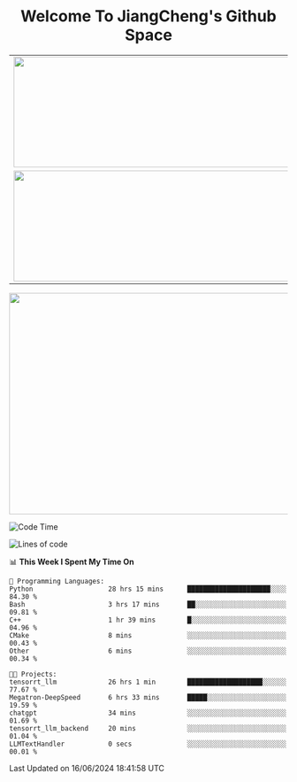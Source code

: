<h1 align="center">Welcome To JiangCheng's Github Space</h1>

<table align="center" frame="void" rules="none" >
  <tr>
    <td>
      <div align="center"> <img height="200px" width="500px"  src="https://github-readme-stats.vercel.app/api?username=thisjiang&hide_title=true&hide_border=true&layout=compact&show_icons=trueline_height=21&text_color=000&icon_color=000&bg_color=0,ea6161,ffc64d,fffc4d,52fa5a&theme=graywhite" /> </div>
    </td>
    <td>
      <div align="center"> <img height="200px" width="500px" src="https://github-readme-stats.vercel.app/api/top-langs/?username=thisjiang&hide_title=true&hide_border=true&layout=compact&langs_count=6&text_color=000&icon_color=fff&bg_color=0,52fa5a,4dfcff,c64dff&theme=graywhite" /> </div>
    </td>
  </tr>
  <tr>
    <td>
      <div align="center"> <img height="200px" width="500px" src="https://github-readme-streak-stats.herokuapp.com/?user=thisjiang&hide_title=true&hide_border=true&layout=compact&langs_count=6" /> </div>
    </td>
    <td>
      <div align="center"> 
      <a href="https://github.com/" target="_blank"><img style="margin: 10px" src="https://profilinator.rishav.dev/skills-assets/git-scm-icon.svg" alt="Git" height="50" /></a>  
      <a href="https://www.linux.org/" target="_blank"><img style="margin: 10px" src="https://profilinator.rishav.dev/skills-assets/linux-original.svg" alt="Linux" height="50" /></a>  
      <a href="https://www.gnu.org/software/bash/" target="_blank"><img style="margin: 10px" src="https://profilinator.rishav.dev/skills-assets/gnu_bash-icon.svg" alt="Bash" height="50" /></a>  
      </div>
    </td>
  </tr>
</table>

<div align="center"> <img height="400px" width="1000px" src="https://github-readme-activity-graph.cyclic.app/graph?username=thisjiang&theme=react&hide_title=true&hide_border=true&layout=compact&langs_count=6" /> </div></td>

<!--START_SECTION:waka-->
![Code Time](http://img.shields.io/badge/Code%20Time-1%2C392%20hrs%205%20mins-blue)

![Lines of code](https://img.shields.io/badge/From%20Hello%20World%20I%27ve%20Written-664.9%20thousand%20lines%20of%20code-blue)

📊 **This Week I Spent My Time On** 

```text
💬 Programming Languages: 
Python                   28 hrs 15 mins      █████████████████████░░░░   84.30 % 
Bash                     3 hrs 17 mins       ██░░░░░░░░░░░░░░░░░░░░░░░   09.81 % 
C++                      1 hr 39 mins        █░░░░░░░░░░░░░░░░░░░░░░░░   04.96 % 
CMake                    8 mins              ░░░░░░░░░░░░░░░░░░░░░░░░░   00.43 % 
Other                    6 mins              ░░░░░░░░░░░░░░░░░░░░░░░░░   00.34 % 

🐱‍💻 Projects: 
tensorrt_llm             26 hrs 1 min        ███████████████████░░░░░░   77.67 % 
Megatron-DeepSpeed       6 hrs 33 mins       █████░░░░░░░░░░░░░░░░░░░░   19.59 % 
chatgpt                  34 mins             ░░░░░░░░░░░░░░░░░░░░░░░░░   01.69 % 
tensorrt_llm_backend     20 mins             ░░░░░░░░░░░░░░░░░░░░░░░░░   01.04 % 
LLMTextHandler           0 secs              ░░░░░░░░░░░░░░░░░░░░░░░░░   00.01 % 
```


 Last Updated on 16/06/2024 18:41:58 UTC
<!--END_SECTION:waka-->
